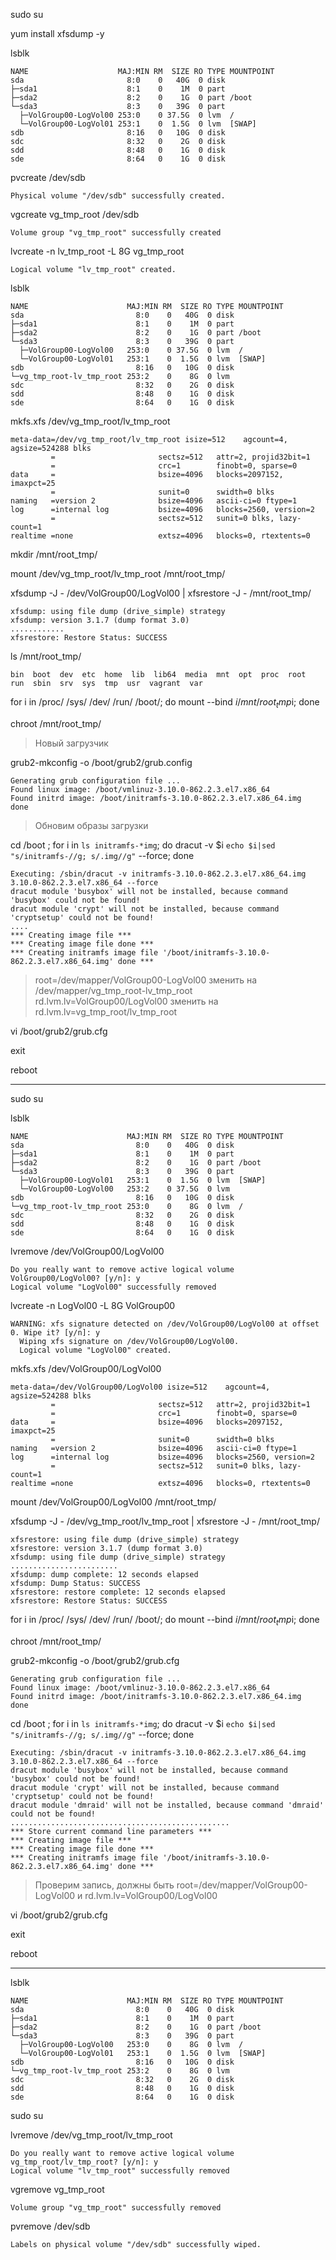 sudo su

yum install xfsdump -y

lsblk

```
NAME                    MAJ:MIN RM  SIZE RO TYPE MOUNTPOINT
sda                       8:0    0   40G  0 disk 
├─sda1                    8:1    0    1M  0 part 
├─sda2                    8:2    0    1G  0 part /boot
└─sda3                    8:3    0   39G  0 part 
  ├─VolGroup00-LogVol00 253:0    0 37.5G  0 lvm  /
  └─VolGroup00-LogVol01 253:1    0  1.5G  0 lvm  [SWAP]
sdb                       8:16   0   10G  0 disk 
sdc                       8:32   0    2G  0 disk 
sdd                       8:48   0    1G  0 disk 
sde                       8:64   0    1G  0 disk 
```

pvcreate /dev/sdb

```
Physical volume "/dev/sdb" successfully created.
```

vgcreate vg_tmp_root /dev/sdb

```
Volume group "vg_tmp_root" successfully created
```

lvcreate -n lv_tmp_root -L 8G vg_tmp_root

```
Logical volume "lv_tmp_root" created.
```

lsblk

```
NAME                      MAJ:MIN RM  SIZE RO TYPE MOUNTPOINT
sda                         8:0    0   40G  0 disk 
├─sda1                      8:1    0    1M  0 part 
├─sda2                      8:2    0    1G  0 part /boot
└─sda3                      8:3    0   39G  0 part 
  ├─VolGroup00-LogVol00   253:0    0 37.5G  0 lvm  /
  └─VolGroup00-LogVol01   253:1    0  1.5G  0 lvm  [SWAP]
sdb                         8:16   0   10G  0 disk 
└─vg_tmp_root-lv_tmp_root 253:2    0    8G  0 lvm  
sdc                         8:32   0    2G  0 disk 
sdd                         8:48   0    1G  0 disk 
sde                         8:64   0    1G  0 disk 
```

mkfs.xfs /dev/vg_tmp_root/lv_tmp_root 

```
meta-data=/dev/vg_tmp_root/lv_tmp_root isize=512    agcount=4, agsize=524288 blks
         =                       sectsz=512   attr=2, projid32bit=1
         =                       crc=1        finobt=0, sparse=0
data     =                       bsize=4096   blocks=2097152, imaxpct=25
         =                       sunit=0      swidth=0 blks
naming   =version 2              bsize=4096   ascii-ci=0 ftype=1
log      =internal log           bsize=4096   blocks=2560, version=2
         =                       sectsz=512   sunit=0 blks, lazy-count=1
realtime =none                   extsz=4096   blocks=0, rtextents=0
```


mkdir /mnt/root_tmp/

mount /dev/vg_tmp_root/lv_tmp_root /mnt/root_tmp/

xfsdump -J - /dev/VolGroup00/LogVol00 | xfsrestore -J - /mnt/root_tmp/

```
xfsdump: using file dump (drive_simple) strategy
xfsdump: version 3.1.7 (dump format 3.0)
............
xfsrestore: Restore Status: SUCCESS
```

ls /mnt/root_tmp/

```
bin  boot  dev  etc  home  lib  lib64  media  mnt  opt  proc  root  run  sbin  srv  sys  tmp  usr  vagrant  var
```

for i in /proc/ /sys/ /dev/ /run/ /boot/; do mount --bind $i /mnt/root_tmp$i; done

chroot /mnt/root_tmp/

> Новый загрузчик

grub2-mkconfig -o /boot/grub2/grub.config

```
Generating grub configuration file ...
Found linux image: /boot/vmlinuz-3.10.0-862.2.3.el7.x86_64
Found initrd image: /boot/initramfs-3.10.0-862.2.3.el7.x86_64.img
done
```

> Обновим образы загрузки

cd /boot ; for i in `ls initramfs-*img`; do dracut -v $i `echo $i|sed "s/initramfs-//g; s/.img//g"` --force; done

```
Executing: /sbin/dracut -v initramfs-3.10.0-862.2.3.el7.x86_64.img 3.10.0-862.2.3.el7.x86_64 --force
dracut module 'busybox' will not be installed, because command 'busybox' could not be found!
dracut module 'crypt' will not be installed, because command 'cryptsetup' could not be found!
....
*** Creating image file ***
*** Creating image file done ***
*** Creating initramfs image file '/boot/initramfs-3.10.0-862.2.3.el7.x86_64.img' done ***
```

> root=/dev/mapper/VolGroup00-LogVol00 зменить на /dev/mapper/vg_tmp_root-lv_tmp_root
> rd.lvm.lv=VolGroup00/LogVol00 зменить на rd.lvm.lv=vg_tmp_root/lv_tmp_root

vi /boot/grub2/grub.cfg


exit 

reboot

_______________________________________________________________________________

sudo su

lsblk

```
NAME                      MAJ:MIN RM  SIZE RO TYPE MOUNTPOINT
sda                         8:0    0   40G  0 disk 
├─sda1                      8:1    0    1M  0 part 
├─sda2                      8:2    0    1G  0 part /boot
└─sda3                      8:3    0   39G  0 part 
  ├─VolGroup00-LogVol01   253:1    0  1.5G  0 lvm  [SWAP]
  └─VolGroup00-LogVol00   253:2    0 37.5G  0 lvm  
sdb                         8:16   0   10G  0 disk 
└─vg_tmp_root-lv_tmp_root 253:0    0    8G  0 lvm  /
sdc                         8:32   0    2G  0 disk 
sdd                         8:48   0    1G  0 disk 
sde                         8:64   0    1G  0 disk 
```

lvremove /dev/VolGroup00/LogVol00 

```
Do you really want to remove active logical volume VolGroup00/LogVol00? [y/n]: y
Logical volume "LogVol00" successfully removed
```

lvcreate -n LogVol00 -L 8G VolGroup00

```
WARNING: xfs signature detected on /dev/VolGroup00/LogVol00 at offset 0. Wipe it? [y/n]: y
  Wiping xfs signature on /dev/VolGroup00/LogVol00.
  Logical volume "LogVol00" created.
```

mkfs.xfs /dev/VolGroup00/LogVol00

```
meta-data=/dev/VolGroup00/LogVol00 isize=512    agcount=4, agsize=524288 blks
         =                       sectsz=512   attr=2, projid32bit=1
         =                       crc=1        finobt=0, sparse=0
data     =                       bsize=4096   blocks=2097152, imaxpct=25
         =                       sunit=0      swidth=0 blks
naming   =version 2              bsize=4096   ascii-ci=0 ftype=1
log      =internal log           bsize=4096   blocks=2560, version=2
         =                       sectsz=512   sunit=0 blks, lazy-count=1
realtime =none                   extsz=4096   blocks=0, rtextents=0
```

mount /dev/VolGroup00/LogVol00 /mnt/root_tmp/

xfsdump -J - /dev/vg_tmp_root/lv_tmp_root | xfsrestore -J - /mnt/root_tmp/

```
xfsrestore: using file dump (drive_simple) strategy
xfsrestore: version 3.1.7 (dump format 3.0)
xfsdump: using file dump (drive_simple) strategy
........................
xfsdump: dump complete: 12 seconds elapsed
xfsdump: Dump Status: SUCCESS
xfsrestore: restore complete: 12 seconds elapsed
xfsrestore: Restore Status: SUCCESS
```

for i in /proc/ /sys/ /dev/ /run/ /boot/; do mount --bind $i /mnt/root_tmp$i; done

chroot /mnt/root_tmp/

grub2-mkconfig -o /boot/grub2/grub.cfg

```
Generating grub configuration file ...
Found linux image: /boot/vmlinuz-3.10.0-862.2.3.el7.x86_64
Found initrd image: /boot/initramfs-3.10.0-862.2.3.el7.x86_64.img
done
```

cd /boot ; for i in `ls initramfs-*img`; do dracut -v $i `echo $i|sed "s/initramfs-//g; s/.img//g"` --force; done

```
Executing: /sbin/dracut -v initramfs-3.10.0-862.2.3.el7.x86_64.img 3.10.0-862.2.3.el7.x86_64 --force
dracut module 'busybox' will not be installed, because command 'busybox' could not be found!
dracut module 'crypt' will not be installed, because command 'cryptsetup' could not be found!
dracut module 'dmraid' will not be installed, because command 'dmraid' could not be found!
.................................................
*** Store current command line parameters ***
*** Creating image file ***
*** Creating image file done ***
*** Creating initramfs image file '/boot/initramfs-3.10.0-862.2.3.el7.x86_64.img' done ***
```

> Проверим запись, должны быть root=/dev/mapper/VolGroup00-LogVol00 и rd.lvm.lv=VolGroup00/LogVol00

vi /boot/grub2/grub.cfg


exit

reboot

_______________________________________________________________________________

lsblk

```
NAME                      MAJ:MIN RM  SIZE RO TYPE MOUNTPOINT
sda                         8:0    0   40G  0 disk 
├─sda1                      8:1    0    1M  0 part 
├─sda2                      8:2    0    1G  0 part /boot
└─sda3                      8:3    0   39G  0 part 
  ├─VolGroup00-LogVol00   253:0    0    8G  0 lvm  /
  └─VolGroup00-LogVol01   253:1    0  1.5G  0 lvm  [SWAP]
sdb                         8:16   0   10G  0 disk 
└─vg_tmp_root-lv_tmp_root 253:2    0    8G  0 lvm  
sdc                         8:32   0    2G  0 disk 
sdd                         8:48   0    1G  0 disk 
sde                         8:64   0    1G  0 disk 
```
sudo su

lvremove /dev/vg_tmp_root/lv_tmp_root

```
Do you really want to remove active logical volume vg_tmp_root/lv_tmp_root? [y/n]: y
Logical volume "lv_tmp_root" successfully removed
```

vgremove vg_tmp_root

```
Volume group "vg_tmp_root" successfully removed
```

pvremove /dev/sdb

```
Labels on physical volume "/dev/sdb" successfully wiped.
```
